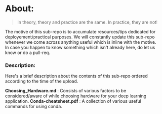 # About:

> In theory, theory and practice are the same. In practice, they are not!

The motive of this sub-repo is to accumulate resources/tips dedicated for deployement/practical purposes. We will constantly update this sub-repo whenever we come across anything useful which is inline with the motive. In case you happen to know something which isn't already here, do let us know or do a pull-req.

### Description:
Here's a brief description about the contents of this sub-repo ordered according to the time of the upload.

**Choosing_Hardware.md** : Consists of various factors to be considered/aware of while choosing hardware for your deep learning application. 
**Conda-cheatsheet.pdf** : A collection of various useful commands for using conda.
